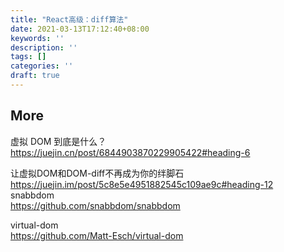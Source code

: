 ```yaml
---
title: "React高级：diff算法"
date: 2021-03-13T17:12:40+08:00
keywords: ''
description: ''
tags: []
categories: ''
draft: true
---
```



## More

虚拟 DOM 到底是什么？    
https://juejin.cn/post/6844903870229905422#heading-6   

让虚拟DOM和DOM-diff不再成为你的绊脚石  
https://juejin.im/post/5c8e5e4951882545c109ae9c#heading-12  
snabbdom      
https://github.com/snabbdom/snabbdom  

virtual-dom       
https://github.com/Matt-Esch/virtual-dom  
